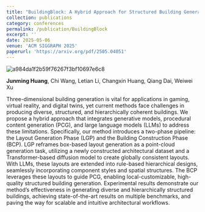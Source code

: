 ```yaml
---
title: "BuildingBlock: A Hybrid Approach for Structured Building Generation"
collection: publications
category: conferences
permalink: /publication/BuildingBlock
excerpt: ''
date: 2025-05-06
venue: 'ACM SIGGRAPH 2025'
paperurl: 'https://arxiv.org/pdf/2505.04051'
---
```

![a984da1f2b59f76267f3bf10697e6c8](https://github.com/user-attachments/assets/bcd06d03-ea25-4c47-b548-2f2134c24bb2)<br>

**Junming Huang**, Chi Wang, Letian Li, Changxin Huang, Qiang Dai, Weiwei Xu

Three-dimensional building generation is vital for applications in gaming, virtual reality, and digital twins, yet current methods face challenges in producing diverse, structured, and hierarchically coherent buildings. We propose a hybrid approach that integrates generative models, procedural content generation (PCG), and large language models (LLMs) to address these limitations. Specifically, our method introduces a two-phase pipeline: the Layout Generation Phase (LGP) and the Building Construction Phase (BCP).
LGP reframes box-based layout generation as a point-cloud generation task, utilizing a newly constructed architectural dataset and a Transformer-based diffusion model to create globally consistent layouts. With LLMs, these layouts are extended into rule-based hierarchical designs, seamlessly incorporating component styles and spatial structures.
The BCP leverages these layouts to guide PCG, enabling local-customizable, high-quality structured building generation. Experimental results demonstrate our method’s effectiveness in generating diverse and hierarchically structured buildings, achieving state-of-the-art results on multiple benchmarks, and paving the way for scalable and intuitive architectural workflows.
